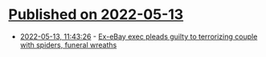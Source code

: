 # [Published on 2022-05-13](index.md)

* [2022-05-13, 11:43:26](https://news.ycombinator.com/item?id=31366214) - [Ex-eBay exec pleads guilty to terrorizing couple with spiders, funeral wreaths](https://www.theguardian.com/technology/2022/may/12/ebay-executive-guilty-boston-couple-harassment)
